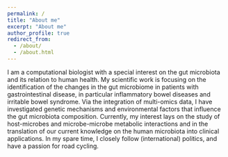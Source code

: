 ```yaml
---
permalink: /
title: "About me"
excerpt: "About me"
author_profile: true
redirect_from: 
  - /about/
  - /about.html
---
```


I am a computational biologist with a special interest on the gut microbiota and its relation to human health. My scientific work is focusing on the identification of the changes in the gut microbiome in patients with gastrointestinal disease, in particular inflammatory bowel diseases and irritable bowel syndrome. Via the integration of multi-omics data, I have investigated genetic mechanisms and environmental factors that influence the gut microbiota composition. Currently, my interest lays on the study of host-microbes and microbe-microbe metabolic interactions and in the translation of our current knowledge on the human microbiota into clinical applications. In my spare time, I closely follow (international) politics, and have a passion for road cycling.